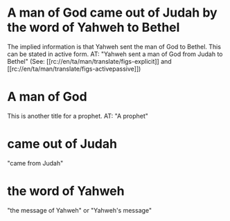# A man of God came out of Judah by the word of Yahweh to Bethel

The implied information is that Yahweh sent the man of God to Bethel. This can be stated in active form. AT: "Yahweh sent a man of God from Judah to Bethel" (See: [[rc://en/ta/man/translate/figs-explicit]] and [[rc://en/ta/man/translate/figs-activepassive]])

# A man of God

This is another title for a prophet. AT: "A prophet"

# came out of Judah

"came from Judah"

# the word of Yahweh

"the message of Yahweh" or "Yahweh's message"

